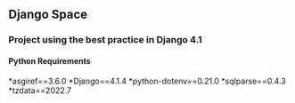 ## Django Space

### Project using the best practice in Django 4.1

#### Python Requirements 

*asgiref==3.6.0
*Django==4.1.4
*python-dotenv==0.21.0
*sqlparse==0.4.3
*tzdata==2022.7